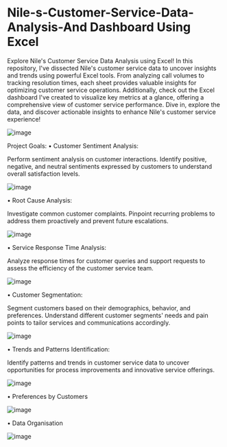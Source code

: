 # Nile-s-Customer-Service-Data-Analysis-And Dashboard Using Excel
Explore Nile's Customer Service Data Analysis using Excel! In this repository, I've dissected Nile's customer service data to uncover insights and trends using powerful Excel tools. From analyzing call volumes to tracking resolution times, each sheet provides valuable insights for optimizing customer service operations. Additionally, check out the Excel dashboard I've created to visualize key metrics at a glance, offering a comprehensive view of customer service performance. Dive in, explore the data, and discover actionable insights to enhance Nile's customer service experience!

![image](https://github.com/SumitTiwari1/Nile-s-Customer-Service-Data-Analysis-Dashboard/assets/167782156/d1740fb1-b839-4904-99ce-25d59d137589)

Project Goals:
• Customer Sentiment Analysis: 

Perform sentiment analysis on customer 
interactions. Identify positive, negative, and neutral sentiments expressed by 
customers to understand overall satisfaction levels.

![image](https://github.com/SumitTiwari1/Nile-s-Customer-Service-Data-Analysis-Dashboard/assets/167782156/67655067-f345-41af-90d3-5b7ee63cdd8a)

• Root Cause Analysis: 

Investigate common customer complaints. Pinpoint 
recurring problems to address them proactively and prevent future 
escalations.

![image](https://github.com/SumitTiwari1/Nile-s-Customer-Service-Data-Analysis-Dashboard/assets/167782156/8becf6e0-c54d-449d-a7ec-704d3fa6031c)

• Service Response Time Analysis: 

Analyze response times for customer 
queries and support requests to assess the efficiency of the customer service 
team.

![image](https://github.com/SumitTiwari1/Nile-s-Customer-Service-Data-Analysis-Dashboard/assets/167782156/6b374026-d718-4eff-b02d-55036662ebda)

• Customer Segmentation: 

Segment customers based on their demographics, 
behavior, and preferences. Understand different customer segments' needs 
and pain points to tailor services and communications accordingly.

![image](https://github.com/SumitTiwari1/Nile-s-Customer-Service-Data-Analysis-Dashboard/assets/167782156/740a10a6-33ba-4c7a-b8a6-fcc3ae0a1b9e)

• Trends and Patterns Identification: 

Identify patterns and trends in customer 
service data to uncover opportunities for process improvements and 
innovative service offerings.

![image](https://github.com/SumitTiwari1/Nile-s-Customer-Service-Data-Analysis-Dashboard/assets/167782156/a8b48ae0-0c9b-482d-b3d8-3b5b0a8f7270)

• Preferences by Customers

![image](https://github.com/SumitTiwari1/Nile-s-Customer-Service-Data-Analysis-Dashboard/assets/167782156/8130be16-78ab-439f-8e0f-474c0503fbd3)

• Data Organisation

![image](https://github.com/SumitTiwari1/Nile-s-Customer-Service-Data-Analysis-Dashboard/assets/167782156/d94ef0c6-6338-4da3-b308-7c2b474aa8dd)



